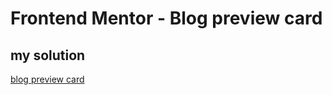 # Frontend Mentor - Blog preview card

## my solution

[blog preview card](https://blogprevcards.netlify.app/)
